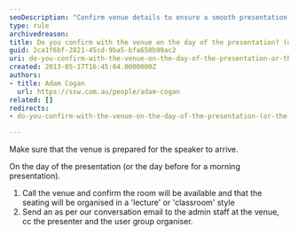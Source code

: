 ```yaml
---
seoDescription: "Confirm venue details to ensure a smooth presentation experience on the day of the event or the day before for morning presentations."
type: rule
archivedreason: 
title: Do you confirm with the venue on the day of the presentation? (or the day before if it’s a morning presentation)
guid: 2ca1f6bf-2821-45cd-9ba5-bfa650b99ac2
uri: do-you-confirm-with-the-venue-on-the-day-of-the-presentation-or-the-day-before-if-its-a-morning-presentation
created: 2013-05-17T16:45:04.0000000Z
authors:
- title: Adam Cogan
  url: https://ssw.com.au/people/adam-cogan
related: []
redirects:
- do-you-confirm-with-the-venue-on-the-day-of-the-presentation-(or-the-day-before-if-it’s-a-morning-presentation)

---
```


Make sure that the venue is prepared for the speaker to arrive.

<!--endintro-->

On the day of the presentation (or the day before for a morning presentation).

1. Call the venue and confirm the room will be available and that the seating will be organised in a 'lecture' or 'classroom' style
2. Send an as per our conversation email to the admin staff at the venue, cc the presenter and the user group organiser.
